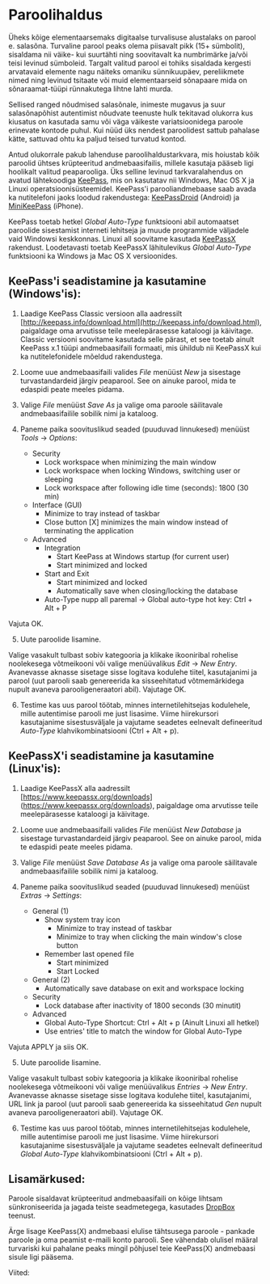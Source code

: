Paroolihaldus
=============

Üheks kõige elementaarsemaks digitaalse turvalisuse alustalaks on parool e. salasõna. Turvaline parool peaks olema piisavalt pikk (15+ sümbolit), sisaldama nii väike- kui suurtähti ning soovitavalt ka numbrimärke ja/või teisi levinud sümboleid. Targalt valitud parool ei tohiks sisaldada kergesti arvatavaid elemente nagu näiteks omaniku sünnikuupäev, pereliikmete nimed ning levinud tsitaate või muid elementaarseid sõnapaare mida on sõnaraamat-tüüpi rünnakutega lihtne lahti murda.

Sellised ranged nõudmised salasõnale, inimeste mugavus ja suur salasõnapõhist autentimist nõudvate teenuste hulk tekitavad olukorra kus kiusatus on kasutada samu või väga väikeste variatsioonidega paroole erinevate kontode puhul. Kui nüüd üks nendest paroolidest sattub pahalase kätte, sattuvad ohtu ka paljud teised turvatud kontod. 

Antud olukorrale pakub lahenduse paroolihaldustarkvara, mis hoiustab kõik paroolid ühtses krüpteeritud andmebaasifailis, millele kasutaja pääseb ligi hoolikalt valitud peaparooliga. Üks selline levinud tarkvaralahendus on avatud lähtekoodiga [KeePass][1], mis on kasutatav nii Windows, Mac OS X ja Linuxi operatsioonisüsteemidel. KeePass'i parooliandmebaase saab avada ka nutitelefoni jaoks loodud rakendustega: [KeePassDroid][2] (Android) ja [MiniKeePass][3] (iPhone).

KeePass toetab hetkel *Global Auto-Type* funktsiooni abil automaatset paroolide sisestamist interneti lehitseja ja muude programmide väljadele vaid Windowsi keskkonnas. Linuxi all soovitame kasutada [KeePassX][1] rakendust. Loodetavasti toetab KeePassX lähitulevikus *Global Auto-Type* funktsiooni ka Windows ja Mac OS X versioonides.


KeePass'i seadistamine ja kasutamine (Windows'is):
-------------------------------------------------

1) Laadige KeePass Classic versioon alla aadressilt [http://keepass.info/download.html](http://keepass.info/download.html), paigaldage oma arvutisse teile meelepärasesse kataloogi ja käivitage. Classic versiooni soovitame kasutada selle pärast, et see toetab ainult KeePass x.1 tüüpi andmebaasifaili formaati, mis ühildub nii KeePassX kui ka nutitelefonidele mõeldud rakendustega.

2) Loome uue andmebaasifaili valides *File* menüüst *New* ja sisestage turvastandardeid järgiv peaparool. See on ainuke parool, mida te edaspidi peate meeles pidama.

3) Valige *File* menüüst *Save As* ja valige oma paroole säilitavale andmebaasifailile sobilik nimi ja kataloog.

4) Paneme paika soovituslikud seaded (puuduvad linnukesed) menüüst *Tools* -> *Options*:

   - Security
      - Lock workspace when minimizing the main window
      - Lock workspace when locking Windows, switching user or sleeping
      - Lock workspace after following idle time (seconds): 1800 (30 min)
   - Interface (GUI)
      - Minimize to tray instead of taskbar
      - Close button [X] minimizes the main window instead of terminating the application
   - Advanced
      - Integration
         - Start KeePass at Windows startup (for current user)
         - Start minimized and locked
      - Start and Exit
         - Start minimized and locked
         - Automatically save when closing/locking the database
      - Auto-Type nupp all paremal -> Global auto-type hot key: Ctrl + Alt + P

Vajuta OK.

5) Uute paroolide lisamine.

Valige vasakult tulbast sobiv kategooria ja klikake ikooniribal rohelise noolekesega võtmeikooni või valige menüüvalikus *Edit* -> *New Entry*. Avanevasse aknasse sisetage sisse logitava kodulehe tiitel, kasutajanimi ja parool (uut parooli saab genereerida ka sisseehitatud võtmemärkidega  nupult avaneva parooligeneraatori abil). Vajutage OK.

6) Testime kas uus parool töötab, minnes internetilehitsejas kodulehele, mille autentimise parooli me just lisasime. Viime hiirekursori kasutajanime sisestusväljale ja vajutame seadetes eelnevalt defineeritud *Auto-Type* klahvikombinatsiooni (Ctrl + Alt + p).


KeePassX'i seadistamine ja kasutamine (Linux'is):
------------------------------------------------

1) Laadige KeePassX alla aadressilt [https://www.keepassx.org/downloads] (https://www.keepassx.org/downloads), paigaldage oma arvutisse teile meelepärasesse kataloogi ja käivitage.

2) Loome uue andmebaasifaili valides *File* menüüst *New Database* ja sisestage turvastandardeid järgiv peaparool. See on ainuke parool, mida te edaspidi peate meeles pidama.

3) Valige *File* menüüst *Save Database As* ja valige oma paroole säilitavale andmebaasifailile sobilik nimi ja kataloog.

4) Paneme paika soovituslikud seaded (puuduvad linnukesed) menüüst *Extras* -> *Settings*:

   - General (1)
      - Show system tray icon
        - Minimize to tray instead of taskbar
        - Minimize to tray when clicking the main window's close button
      - Remember last opened file
        - Start minimized
        - Start Locked
   - General (2)
      - Automatically save database on exit and workspace locking
   - Security
      - Lock database after inactivity of 1800 seconds (30 minutit)
   - Advanced
      - Global Auto-Type Shortcut: Ctrl + Alt + p (Ainult Linuxi all hetkel)
      - Use entries' title to match the window for Global Auto-Type

Vajuta APPLY ja siis OK.

5) Uute paroolide lisamine.

Valige vasakult tulbast sobiv kategooria ja klikake ikooniribal rohelise noolekesega võtmeikooni või valige menüüvalikus *Entries* -> *New Entry*. Avanevasse aknasse sisetage sisse logitava kodulehe tiitel, kasutajanimi, URL link ja parool (uut parooli saab genereerida ka sisseehitatud *Gen* nupult avaneva parooligeneraatori abil). Vajutage OK.

6) Testime kas uus parool töötab, minnes internetilehitsejas kodulehele, mille autentimise parooli me just lisasime. Viime hiirekursori kasutajanime sisestusväljale ja vajutame seadetes eelnevalt defineeritud *Global Auto-Type* klahvikombinatsiooni (Ctrl + Alt + p).


Lisamärkused:
-------------

Paroole sisaldavat krüpteeritud andmebaasifaili on kõige lihtsam sünkroniseerida ja jagada teiste seadmetegega, kasutades [DropBox][5] teenust.

Ärge lisage KeePass(X) andmebaasi elulise tähtsusega paroole - pankade paroole ja oma peamist e-maili konto parooli. See vähendab olulisel määral turvariski kui pahalane peaks mingil põhjusel teie KeePass(X) andmebaasi sisule ligi pääsema.

Viited:

[1]: http://keepass.info
[2]: https://play.google.com/store/apps/details?id=com.android.keepass&hl=en
[3]: https://itunes.apple.com/us/app/minikeepass-secure-password/id451661808?mt=8
[4]: https://www.keepassx.org
[5]: https://www.dropbox.com

